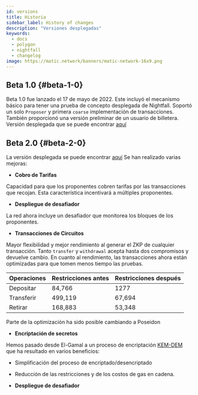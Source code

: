 ```yaml
---
id: versions
title: Historia
sidebar_label: History of changes
description: "Versiones desplegadas"
keywords:
  - docs
  - polygon
  - nightfall
  - changelog
image: https://matic.network/banners/matic-network-16x9.png
---
```



## Beta 1.0 {#beta-1-0}
Beta 1.0 fue lanzado el 17 de mayo de 2022. Este incluyó el mecanismo básico para tener una prueba de concepto desplegada de Nightfall.
Soportó un solo `Proposer` y primera `coarse` implementación de transacciones. También proporcionó una versión
preliminar de un usuario de billetera.
Versión desplegada que se puede encontrar [aquí](https://github.com/EYBlockchain/nightfall_3/commit/bc3e475de3e2877f14430f9599e5b38ea960765b)

## Beta 2.0 {#beta-2-0}
La versión desplegada se puede encontrar [aquí](https://github.com/EYBlockchain/nightfall_3/commit/4c2af01ac95af5ea6f5b40071d73a1624f06ba46)
Se han realizado varias mejoras:
- **Cobro de Tarifas**

Capacidad para que los proponentes cobren tarifas por las transacciones que recojan. Esta característica incentivará a múltiples proponentes.
- **Despliegue de desafiador**

La red ahora incluye un desafiador que monitorea los bloques de los proponentes.
- **Transacciones de Circuitos**

Mayor flexibilidad y mejor rendimiento al generar el ZKP de cualquier transacción.  Tanto `transfer` y `withdrawal` acepta hasta dos compromisos y devuelve cambio.
En cuanto al rendimiento, las transacciones ahora están optimizadas para que tomen menos tiempo las pruebas.

| Operaciones | Restricciones antes | Restricciones después |
|-----------|--------------------|------------------|
| Depositar | 84,766 | 1277 |
| Transferir | 499,119 | 67,694 |
| Retirar | 168,883 | 53,348 |

Parte de la optimización ha sido posible cambiando a Poseidon

- **Encriptación de secretos**

Hemos pasado desde El-Gamal a un proceso de encriptación [KEM-DEM](../protocol/secrets) que ha resultado en varios beneficios:
- Simplificación del proceso de encriptado/desencriptado
- Reducción de las restricciones y de los costos de gas en cadena.

- **Despliegue de desafiador**


